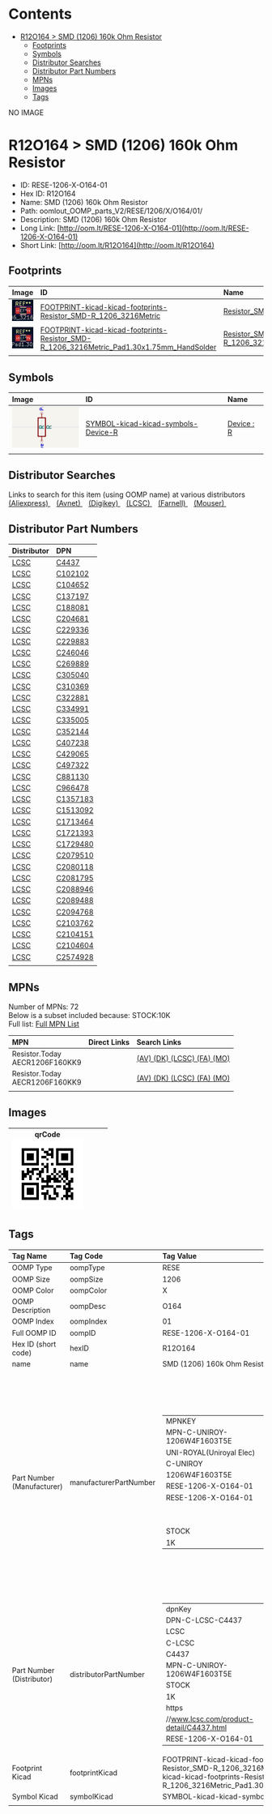 



Contents
========

* [R12O164 > SMD (1206) 160k Ohm Resistor](#r12o164--smd-1206-160k-ohm-resistor)
	* [Footprints](#footprints)
	* [Symbols](#symbols)
	* [Distributor Searches](#distributor-searches)
	* [Distributor Part Numbers](#distributor-part-numbers)
	* [MPNs](#mpns)
	* [Images](#images)
	* [Tags](#tags)
  
NO IMAGE  
# R12O164 > SMD (1206) 160k Ohm Resistor

- ID: RESE-1206-X-O164-01
- Hex ID: R12O164
- Name: SMD (1206) 160k Ohm Resistor
- Path: oomlout_OOMP_parts_V2/RESE/1206/X/O164/01/
- Description: SMD (1206) 160k Ohm Resistor
- Long Link: [http://oom.lt/RESE-1206-X-O164-01](http://oom.lt/RESE-1206-X-O164-01)
- Short Link: [http://oom.lt/R12O164](http://oom.lt/R12O164)

## Footprints
  

|Image|ID|Name|
| :--- | :--- | :--- |
|[![](https://raw.githubusercontent.com/oomlout/oomlout_OOMP_eda_V2/main/FOOTPRINT/kicad/kicad-footprints/Resistor_SMD/R_1206_3216Metric/image_140.png)](https://github.com/oomlout/oomlout_OOMP_eda_V2/tree/main/FOOTPRINT/kicad/kicad-footprints/Resistor_SMD/R_1206_3216Metric/)|[FOOTPRINT-kicad-kicad-footprints-Resistor_SMD-R_1206_3216Metric](https://github.com/oomlout/oomlout_OOMP_eda_V2/tree/main/FOOTPRINT/kicad/kicad-footprints/Resistor_SMD/R_1206_3216Metric/)|[Resistor_SMD : R_1206_3216Metric](https://github.com/oomlout/oomlout_OOMP_eda_V2/tree/main/FOOTPRINT/kicad/kicad-footprints/Resistor_SMD/R_1206_3216Metric/)|
|[![](https://raw.githubusercontent.com/oomlout/oomlout_OOMP_eda_V2/main/FOOTPRINT/kicad/kicad-footprints/Resistor_SMD/R_1206_3216Metric_Pad1.30x1.75mm_HandSolder/image_140.png)](https://github.com/oomlout/oomlout_OOMP_eda_V2/tree/main/FOOTPRINT/kicad/kicad-footprints/Resistor_SMD/R_1206_3216Metric_Pad1.30x1.75mm_HandSolder/)|[FOOTPRINT-kicad-kicad-footprints-Resistor_SMD-R_1206_3216Metric_Pad1.30x1.75mm_HandSolder](https://github.com/oomlout/oomlout_OOMP_eda_V2/tree/main/FOOTPRINT/kicad/kicad-footprints/Resistor_SMD/R_1206_3216Metric_Pad1.30x1.75mm_HandSolder/)|[Resistor_SMD : R_1206_3216Metric_Pad1.30x1.75mm_HandSolder](https://github.com/oomlout/oomlout_OOMP_eda_V2/tree/main/FOOTPRINT/kicad/kicad-footprints/Resistor_SMD/R_1206_3216Metric_Pad1.30x1.75mm_HandSolder/)|
||||

## Symbols
  

|Image|ID|Name|
| :--- | :--- | :--- |
|[![](https://raw.githubusercontent.com/oomlout/oomlout_OOMP_eda_V2/main/SYMBOL/kicad/kicad-symbols/Device/R/image_140.png)](https://github.com/oomlout/oomlout_OOMP_eda_V2/tree/main/SYMBOL/kicad/kicad-symbols/Device/R/)|[SYMBOL-kicad-kicad-symbols-Device-R](https://github.com/oomlout/oomlout_OOMP_eda_V2/tree/main/SYMBOL/kicad/kicad-symbols/Device/R/)|[Device : R](https://github.com/oomlout/oomlout_OOMP_eda_V2/tree/main/SYMBOL/kicad/kicad-symbols/Device/R/)|
||||

## Distributor Searches
  
Links to search for this item (using OOMP name) at various distributors  
[(Aliexpress) ](https://www.aliexpress.com/wholesale?SearchText=1117SMD+1206+160k+Ohm+Resistor)&nbsp;&nbsp;&nbsp;[(Avnet) ](https://www.avnet.com/shop/us/search/SMD+1206+160k+Ohm+Resistor)&nbsp;&nbsp;&nbsp;[(Digikey) ](https://www.digikey.co.uk/en/products/result?s=SMD+1206+160k+Ohm+Resistor)&nbsp;&nbsp;&nbsp;[(LCSC) ](https://www.lcsc.com/search?q=SMD+1206+160k+Ohm+Resistor)&nbsp;&nbsp;&nbsp;[(Farnell) ](https://uk.farnell.com/search?st=SMD+1206+160k+Ohm+Resistor)&nbsp;&nbsp;&nbsp;[(Mouser) ](https://www.mouser.com/c/?q=SMD+1206+160k+Ohm+Resistor)&nbsp;&nbsp;&nbsp;
## Distributor Part Numbers
  

|Distributor|DPN|
| :--- | :--- |
|[LCSC](https://www.lcsc.com/product-detail/C4437.html)|[C4437](https://www.lcsc.com/product-detail/C4437.html)|
|[LCSC](https://www.lcsc.com/product-detail/C102102.html)|[C102102](https://www.lcsc.com/product-detail/C102102.html)|
|[LCSC](https://www.lcsc.com/product-detail/C104652.html)|[C104652](https://www.lcsc.com/product-detail/C104652.html)|
|[LCSC](https://www.lcsc.com/product-detail/C137197.html)|[C137197](https://www.lcsc.com/product-detail/C137197.html)|
|[LCSC](https://www.lcsc.com/product-detail/C188081.html)|[C188081](https://www.lcsc.com/product-detail/C188081.html)|
|[LCSC](https://www.lcsc.com/product-detail/C204681.html)|[C204681](https://www.lcsc.com/product-detail/C204681.html)|
|[LCSC](https://www.lcsc.com/product-detail/C229336.html)|[C229336](https://www.lcsc.com/product-detail/C229336.html)|
|[LCSC](https://www.lcsc.com/product-detail/C229883.html)|[C229883](https://www.lcsc.com/product-detail/C229883.html)|
|[LCSC](https://www.lcsc.com/product-detail/C246046.html)|[C246046](https://www.lcsc.com/product-detail/C246046.html)|
|[LCSC](https://www.lcsc.com/product-detail/C269889.html)|[C269889](https://www.lcsc.com/product-detail/C269889.html)|
|[LCSC](https://www.lcsc.com/product-detail/C305040.html)|[C305040](https://www.lcsc.com/product-detail/C305040.html)|
|[LCSC](https://www.lcsc.com/product-detail/C310369.html)|[C310369](https://www.lcsc.com/product-detail/C310369.html)|
|[LCSC](https://www.lcsc.com/product-detail/C322881.html)|[C322881](https://www.lcsc.com/product-detail/C322881.html)|
|[LCSC](https://www.lcsc.com/product-detail/C334991.html)|[C334991](https://www.lcsc.com/product-detail/C334991.html)|
|[LCSC](https://www.lcsc.com/product-detail/C335005.html)|[C335005](https://www.lcsc.com/product-detail/C335005.html)|
|[LCSC](https://www.lcsc.com/product-detail/C352144.html)|[C352144](https://www.lcsc.com/product-detail/C352144.html)|
|[LCSC](https://www.lcsc.com/product-detail/C407238.html)|[C407238](https://www.lcsc.com/product-detail/C407238.html)|
|[LCSC](https://www.lcsc.com/product-detail/C429065.html)|[C429065](https://www.lcsc.com/product-detail/C429065.html)|
|[LCSC](https://www.lcsc.com/product-detail/C497322.html)|[C497322](https://www.lcsc.com/product-detail/C497322.html)|
|[LCSC](https://www.lcsc.com/product-detail/C881130.html)|[C881130](https://www.lcsc.com/product-detail/C881130.html)|
|[LCSC](https://www.lcsc.com/product-detail/C966478.html)|[C966478](https://www.lcsc.com/product-detail/C966478.html)|
|[LCSC](https://www.lcsc.com/product-detail/C1357183.html)|[C1357183](https://www.lcsc.com/product-detail/C1357183.html)|
|[LCSC](https://www.lcsc.com/product-detail/C1513092.html)|[C1513092](https://www.lcsc.com/product-detail/C1513092.html)|
|[LCSC](https://www.lcsc.com/product-detail/C1713464.html)|[C1713464](https://www.lcsc.com/product-detail/C1713464.html)|
|[LCSC](https://www.lcsc.com/product-detail/C1721393.html)|[C1721393](https://www.lcsc.com/product-detail/C1721393.html)|
|[LCSC](https://www.lcsc.com/product-detail/C1729480.html)|[C1729480](https://www.lcsc.com/product-detail/C1729480.html)|
|[LCSC](https://www.lcsc.com/product-detail/C2079510.html)|[C2079510](https://www.lcsc.com/product-detail/C2079510.html)|
|[LCSC](https://www.lcsc.com/product-detail/C2080118.html)|[C2080118](https://www.lcsc.com/product-detail/C2080118.html)|
|[LCSC](https://www.lcsc.com/product-detail/C2081795.html)|[C2081795](https://www.lcsc.com/product-detail/C2081795.html)|
|[LCSC](https://www.lcsc.com/product-detail/C2088946.html)|[C2088946](https://www.lcsc.com/product-detail/C2088946.html)|
|[LCSC](https://www.lcsc.com/product-detail/C2089488.html)|[C2089488](https://www.lcsc.com/product-detail/C2089488.html)|
|[LCSC](https://www.lcsc.com/product-detail/C2094768.html)|[C2094768](https://www.lcsc.com/product-detail/C2094768.html)|
|[LCSC](https://www.lcsc.com/product-detail/C2103762.html)|[C2103762](https://www.lcsc.com/product-detail/C2103762.html)|
|[LCSC](https://www.lcsc.com/product-detail/C2104151.html)|[C2104151](https://www.lcsc.com/product-detail/C2104151.html)|
|[LCSC](https://www.lcsc.com/product-detail/C2104604.html)|[C2104604](https://www.lcsc.com/product-detail/C2104604.html)|
|[LCSC](https://www.lcsc.com/product-detail/C2574928.html)|[C2574928](https://www.lcsc.com/product-detail/C2574928.html)|
|||

## MPNs
  
Number of MPNs: 72<br>Below is a subset included because: STOCK:10K <br>Full list: [Full MPN List](MPNLIST.md)  

|MPN|Direct Links|Search Links|
| :--- | :--- | :--- |
|Resistor.Today<br>AECR1206F160KK9||[(AV) ](https://www.avnet.com/shop/us/search/AECR1206F160KK9)[(DK) ](https://www.digikey.co.uk/products/en?keywords=AECR1206F160KK9)[(LCSC) ](https://www.lcsc.com/search?q=AECR1206F160KK9)[(FA) ](https://uk.farnell.com/search?st=AECR1206F160KK9)[(MO) ](https://www.mouser.com/c/?q=AECR1206F160KK9)|
|Resistor.Today<br>AECR1206F160KK9||[(AV) ](https://www.avnet.com/shop/us/search/AECR1206F160KK9)[(DK) ](https://www.digikey.co.uk/products/en?keywords=AECR1206F160KK9)[(LCSC) ](https://www.lcsc.com/search?q=AECR1206F160KK9)[(FA) ](https://uk.farnell.com/search?st=AECR1206F160KK9)[(MO) ](https://www.mouser.com/c/?q=AECR1206F160KK9)|
||||

## Images
  

|qrCode<br>[![](https://raw.githubusercontent.com/oomlout/oomlout_OOMP_parts_V2/main/RESE/1206/X/O164/01/qrCode_140.png)](https://github.com/oomlout/oomlout_OOMP_parts_V2/tree/main/RESE/1206/X/O164/01/qrCode.png)||||
| :---: | :---: | :---: | :---: |

## Tags
  

|Tag Name|Tag Code|Tag Value|
| :--- | :--- | :--- |
|OOMP Type|oompType|RESE|
|OOMP Size|oompSize|1206|
|OOMP Color|oompColor|X|
|OOMP Description|oompDesc|O164|
|OOMP Index|oompIndex|01|
|Full OOMP ID|oompID|RESE-1206-X-O164-01|
|Hex ID (short code)|hexID|R12O164|
|name|name|SMD (1206) 160k Ohm Resistor|
|Part Number (Manufacturer)|manufacturerPartNumber|<table><tr><td>MPNKEY</td></tr><tr><td> MPN-C-UNIROY-1206W4F1603T5E</td><td> MANUFACTURER</td></tr><tr><td> UNI-ROYAL(Uniroyal Elec)</td><td> MANUCODE</td></tr><tr><td> C-UNIROY</td><td> MPN</td></tr><tr><td> 1206W4F1603T5E</td><td> OOMPIDPARTIAL</td></tr><tr><td> RESE-1206-X-O164-01</td><td> OOMPID</td></tr><tr><td> RESE-1206-X-O164-01</td><td> LINK</td></tr><tr><td> </td><td> DESCRIPTION</td></tr><tr><td> </td><td> TAGS</td></tr><tr><td> STOCK</td></tr><tr><td>1K</td></tr></table></td><td> <table><tr><td>MPNKEY</td></tr><tr><td> MPN-C-LIZELE-CR1206F41603G</td><td> MANUFACTURER</td></tr><tr><td> LIZ Elec</td><td> MANUCODE</td></tr><tr><td> C-LIZELE</td><td> MPN</td></tr><tr><td> CR1206F41603G</td><td> OOMPIDPARTIAL</td></tr><tr><td> RESE-1206-X-O164-01</td><td> OOMPID</td></tr><tr><td> RESE-1206-X-O164-01</td><td> LINK</td></tr><tr><td> </td><td> DESCRIPTION</td></tr><tr><td> </td><td> TAGS</td></tr><tr><td> </td></tr></table></td><td> <table><tr><td>MPNKEY</td></tr><tr><td> MPN-C-RALEC-RTT061603FTP</td><td> MANUFACTURER</td></tr><tr><td> RALEC</td><td> MANUCODE</td></tr><tr><td> C-RALEC</td><td> MPN</td></tr><tr><td> RTT061603FTP</td><td> OOMPIDPARTIAL</td></tr><tr><td> RESE-1206-X-O164-01</td><td> OOMPID</td></tr><tr><td> RESE-1206-X-O164-01</td><td> LINK</td></tr><tr><td> </td><td> DESCRIPTION</td></tr><tr><td> </td><td> TAGS</td></tr><tr><td> </td></tr></table></td><td> <table><tr><td>MPNKEY</td></tr><tr><td> MPN-C-YAGEO-RC1206JR-07160KL</td><td> MANUFACTURER</td></tr><tr><td> YAGEO</td><td> MANUCODE</td></tr><tr><td> C-YAGEO</td><td> MPN</td></tr><tr><td> RC1206JR-07160KL</td><td> OOMPIDPARTIAL</td></tr><tr><td> RESE-1206-X-O164-01</td><td> OOMPID</td></tr><tr><td> RESE-1206-X-O164-01</td><td> LINK</td></tr><tr><td> </td><td> DESCRIPTION</td></tr><tr><td> </td><td> TAGS</td></tr><tr><td> STOCK</td></tr><tr><td>1K</td></tr></table></td><td> <table><tr><td>MPNKEY</td></tr><tr><td> MPN-C-TAITEC-RM12FTN1603</td><td> MANUFACTURER</td></tr><tr><td> TA-I Tech</td><td> MANUCODE</td></tr><tr><td> C-TAITEC</td><td> MPN</td></tr><tr><td> RM12FTN1603</td><td> OOMPIDPARTIAL</td></tr><tr><td> RESE-1206-X-O164-01</td><td> OOMPID</td></tr><tr><td> RESE-1206-X-O164-01</td><td> LINK</td></tr><tr><td> </td><td> DESCRIPTION</td></tr><tr><td> </td><td> TAGS</td></tr><tr><td> </td></tr></table></td><td> <table><tr><td>MPNKEY</td></tr><tr><td> MPN-C-BOURNS-CR1206-FX-1603ELF</td><td> MANUFACTURER</td></tr><tr><td> BOURNS</td><td> MANUCODE</td></tr><tr><td> C-BOURNS</td><td> MPN</td></tr><tr><td> CR1206-FX-1603ELF</td><td> OOMPIDPARTIAL</td></tr><tr><td> RESE-1206-X-O164-01</td><td> OOMPID</td></tr><tr><td> RESE-1206-X-O164-01</td><td> LINK</td></tr><tr><td> </td><td> DESCRIPTION</td></tr><tr><td> </td><td> TAGS</td></tr><tr><td> </td></tr></table></td><td> <table><tr><td>MPNKEY</td></tr><tr><td> MPN-C-YAGEO-AC1206FR-07160KL</td><td> MANUFACTURER</td></tr><tr><td> YAGEO</td><td> MANUCODE</td></tr><tr><td> C-YAGEO</td><td> MPN</td></tr><tr><td> AC1206FR-07160KL</td><td> OOMPIDPARTIAL</td></tr><tr><td> RESE-1206-X-O164-01</td><td> OOMPID</td></tr><tr><td> RESE-1206-X-O164-01</td><td> LINK</td></tr><tr><td> </td><td> DESCRIPTION</td></tr><tr><td> </td><td> TAGS</td></tr><tr><td> </td></tr></table></td><td> <table><tr><td>MPNKEY</td></tr><tr><td> MPN-C-YAGEO-AC1206JR-07160KL</td><td> MANUFACTURER</td></tr><tr><td> YAGEO</td><td> MANUCODE</td></tr><tr><td> C-YAGEO</td><td> MPN</td></tr><tr><td> AC1206JR-07160KL</td><td> OOMPIDPARTIAL</td></tr><tr><td> RESE-1206-X-O164-01</td><td> OOMPID</td></tr><tr><td> RESE-1206-X-O164-01</td><td> LINK</td></tr><tr><td> </td><td> DESCRIPTION</td></tr><tr><td> </td><td> TAGS</td></tr><tr><td> STOCK</td></tr><tr><td>1K</td></tr></table></td><td> <table><tr><td>MPNKEY</td></tr><tr><td> MPN-C-YAGEO-RC1206FR-07160KL</td><td> MANUFACTURER</td></tr><tr><td> YAGEO</td><td> MANUCODE</td></tr><tr><td> C-YAGEO</td><td> MPN</td></tr><tr><td> RC1206FR-07160KL</td><td> OOMPIDPARTIAL</td></tr><tr><td> RESE-1206-X-O164-01</td><td> OOMPID</td></tr><tr><td> RESE-1206-X-O164-01</td><td> LINK</td></tr><tr><td> </td><td> DESCRIPTION</td></tr><tr><td> </td><td> TAGS</td></tr><tr><td> STOCK</td></tr><tr><td>1K</td></tr></table></td><td> <table><tr><td>MPNKEY</td></tr><tr><td> MPN-C-TYOHM-RMC1206160K1%N</td><td> MANUFACTURER</td></tr><tr><td> TyoHM</td><td> MANUCODE</td></tr><tr><td> C-TYOHM</td><td> MPN</td></tr><tr><td> RMC1206160K1%N</td><td> OOMPIDPARTIAL</td></tr><tr><td> RESE-1206-X-O164-01</td><td> OOMPID</td></tr><tr><td> RESE-1206-X-O164-01</td><td> LINK</td></tr><tr><td> </td><td> DESCRIPTION</td></tr><tr><td> </td><td> TAGS</td></tr><tr><td> STOCK</td></tr><tr><td>1K</td></tr></table></td><td> <table><tr><td>MPNKEY</td></tr><tr><td> MPN-C-RALEC-RTT06164JTP</td><td> MANUFACTURER</td></tr><tr><td> RALEC</td><td> MANUCODE</td></tr><tr><td> C-RALEC</td><td> MPN</td></tr><tr><td> RTT06164JTP</td><td> OOMPIDPARTIAL</td></tr><tr><td> RESE-1206-X-O164-01</td><td> OOMPID</td></tr><tr><td> RESE-1206-X-O164-01</td><td> LINK</td></tr><tr><td> </td><td> DESCRIPTION</td></tr><tr><td> </td><td> TAGS</td></tr><tr><td> STOCK</td></tr><tr><td>1K</td></tr></table></td><td> <table><tr><td>MPNKEY</td></tr><tr><td> MPN-C-FHGUAN-RS-06K164JT</td><td> MANUFACTURER</td></tr><tr><td> FH (Guangdong Fenghua Advanced Tech)</td><td> MANUCODE</td></tr><tr><td> C-FHGUAN</td><td> MPN</td></tr><tr><td> RS-06K164JT</td><td> OOMPIDPARTIAL</td></tr><tr><td> RESE-1206-X-O164-01</td><td> OOMPID</td></tr><tr><td> RESE-1206-X-O164-01</td><td> LINK</td></tr><tr><td> </td><td> DESCRIPTION</td></tr><tr><td> </td><td> TAGS</td></tr><tr><td> </td></tr></table></td><td> <table><tr><td>MPNKEY</td></tr><tr><td> MPN-C-FHGUAN-RS-06K1603FT</td><td> MANUFACTURER</td></tr><tr><td> FH (Guangdong Fenghua Advanced Tech)</td><td> MANUCODE</td></tr><tr><td> C-FHGUAN</td><td> MPN</td></tr><tr><td> RS-06K1603FT</td><td> OOMPIDPARTIAL</td></tr><tr><td> RESE-1206-X-O164-01</td><td> OOMPID</td></tr><tr><td> RESE-1206-X-O164-01</td><td> LINK</td></tr><tr><td> </td><td> DESCRIPTION</td></tr><tr><td> </td><td> TAGS</td></tr><tr><td> </td></tr></table></td><td> <table><tr><td>MPNKEY</td></tr><tr><td> MPN-C-WALSIN-WR12X1603FTL</td><td> MANUFACTURER</td></tr><tr><td> Walsin Tech Corp</td><td> MANUCODE</td></tr><tr><td> C-WALSIN</td><td> MPN</td></tr><tr><td> WR12X1603FTL</td><td> OOMPIDPARTIAL</td></tr><tr><td> RESE-1206-X-O164-01</td><td> OOMPID</td></tr><tr><td> RESE-1206-X-O164-01</td><td> LINK</td></tr><tr><td> </td><td> DESCRIPTION</td></tr><tr><td> </td><td> TAGS</td></tr><tr><td> STOCK</td></tr><tr><td>1K</td></tr></table></td><td> <table><tr><td>MPNKEY</td></tr><tr><td> MPN-C-WALSIN-WR12X164JTL</td><td> MANUFACTURER</td></tr><tr><td> Walsin Tech Corp</td><td> MANUCODE</td></tr><tr><td> C-WALSIN</td><td> MPN</td></tr><tr><td> WR12X164JTL</td><td> OOMPIDPARTIAL</td></tr><tr><td> RESE-1206-X-O164-01</td><td> OOMPID</td></tr><tr><td> RESE-1206-X-O164-01</td><td> LINK</td></tr><tr><td> </td><td> DESCRIPTION</td></tr><tr><td> </td><td> TAGS</td></tr><tr><td> STOCK</td></tr><tr><td>1K</td></tr></table></td><td> <table><tr><td>MPNKEY</td></tr><tr><td> MPN-C-RESIST-AECR1206F160KK9</td><td> MANUFACTURER</td></tr><tr><td> Resistor.Today</td><td> MANUCODE</td></tr><tr><td> C-RESIST</td><td> MPN</td></tr><tr><td> AECR1206F160KK9</td><td> OOMPIDPARTIAL</td></tr><tr><td> RESE-1206-X-O164-01</td><td> OOMPID</td></tr><tr><td> RESE-1206-X-O164-01</td><td> LINK</td></tr><tr><td> </td><td> DESCRIPTION</td></tr><tr><td> </td><td> TAGS</td></tr><tr><td> STOCK</td></tr><tr><td>10K</td></tr></table></td><td> <table><tr><td>MPNKEY</td></tr><tr><td> MPN-C-UNIROY-1206W4J0164T5E</td><td> MANUFACTURER</td></tr><tr><td> UNI-ROYAL(Uniroyal Elec)</td><td> MANUCODE</td></tr><tr><td> C-UNIROY</td><td> MPN</td></tr><tr><td> 1206W4J0164T5E</td><td> OOMPIDPARTIAL</td></tr><tr><td> RESE-1206-X-O164-01</td><td> OOMPID</td></tr><tr><td> RESE-1206-X-O164-01</td><td> LINK</td></tr><tr><td> </td><td> DESCRIPTION</td></tr><tr><td> </td><td> TAGS</td></tr><tr><td> STOCK</td></tr><tr><td>1K</td></tr></table></td><td> <table><tr><td>MPNKEY</td></tr><tr><td> MPN-C-EVEROH-CR1206J160KP05</td><td> MANUFACTURER</td></tr><tr><td> Ever Ohms Tech</td><td> MANUCODE</td></tr><tr><td> C-EVEROH</td><td> MPN</td></tr><tr><td> CR1206J160KP05</td><td> OOMPIDPARTIAL</td></tr><tr><td> RESE-1206-X-O164-01</td><td> OOMPID</td></tr><tr><td> RESE-1206-X-O164-01</td><td> LINK</td></tr><tr><td> </td><td> DESCRIPTION</td></tr><tr><td> </td><td> TAGS</td></tr><tr><td> STOCK</td></tr><tr><td>1K</td></tr></table></td><td> <table><tr><td>MPNKEY</td></tr><tr><td> MPN-C-TAITEC-RM12JTN164</td><td> MANUFACTURER</td></tr><tr><td> TA-I Tech</td><td> MANUCODE</td></tr><tr><td> C-TAITEC</td><td> MPN</td></tr><tr><td> RM12JTN164</td><td> OOMPIDPARTIAL</td></tr><tr><td> RESE-1206-X-O164-01</td><td> OOMPID</td></tr><tr><td> RESE-1206-X-O164-01</td><td> LINK</td></tr><tr><td> </td><td> DESCRIPTION</td></tr><tr><td> </td><td> TAGS</td></tr><tr><td> STOCK</td></tr><tr><td>1K</td></tr></table></td><td> <table><tr><td>MPNKEY</td></tr><tr><td> MPN-C-EVEROH-CR1206J160KP05Z</td><td> MANUFACTURER</td></tr><tr><td> Ever Ohms Tech</td><td> MANUCODE</td></tr><tr><td> C-EVEROH</td><td> MPN</td></tr><tr><td> CR1206J160KP05Z</td><td> OOMPIDPARTIAL</td></tr><tr><td> RESE-1206-X-O164-01</td><td> OOMPID</td></tr><tr><td> RESE-1206-X-O164-01</td><td> LINK</td></tr><tr><td> </td><td> DESCRIPTION</td></tr><tr><td> </td><td> TAGS</td></tr><tr><td> STOCK</td></tr><tr><td>1K</td></tr></table></td><td> <table><tr><td>MPNKEY</td></tr><tr><td> MPN-C-UNIROY-CQ06W4F1603T5E</td><td> MANUFACTURER</td></tr><tr><td> UNI-ROYAL(Uniroyal Elec)</td><td> MANUCODE</td></tr><tr><td> C-UNIROY</td><td> MPN</td></tr><tr><td> CQ06W4F1603T5E</td><td> OOMPIDPARTIAL</td></tr><tr><td> RESE-1206-X-O164-01</td><td> OOMPID</td></tr><tr><td> RESE-1206-X-O164-01</td><td> LINK</td></tr><tr><td> </td><td> DESCRIPTION</td></tr><tr><td> </td><td> TAGS</td></tr><tr><td> </td></tr></table></td><td> <table><tr><td>MPNKEY</td></tr><tr><td> MPN-C-VISHAY-TNPW1206160KBETY</td><td> MANUFACTURER</td></tr><tr><td> Vishay Intertech</td><td> MANUCODE</td></tr><tr><td> C-VISHAY</td><td> MPN</td></tr><tr><td> TNPW1206160KBETY</td><td> OOMPIDPARTIAL</td></tr><tr><td> RESE-1206-X-O164-01</td><td> OOMPID</td></tr><tr><td> RESE-1206-X-O164-01</td><td> LINK</td></tr><tr><td> </td><td> DESCRIPTION</td></tr><tr><td> </td><td> TAGS</td></tr><tr><td> </td></tr></table></td><td> <table><tr><td>MPNKEY</td></tr><tr><td> MPN-C-SUSUMU-RGV3216P-1603-B-T1</td><td> MANUFACTURER</td></tr><tr><td> SUSUMU</td><td> MANUCODE</td></tr><tr><td> C-SUSUMU</td><td> MPN</td></tr><tr><td> RGV3216P-1603-B-T1</td><td> OOMPIDPARTIAL</td></tr><tr><td> RESE-1206-X-O164-01</td><td> OOMPID</td></tr><tr><td> RESE-1206-X-O164-01</td><td> LINK</td></tr><tr><td> </td><td> DESCRIPTION</td></tr><tr><td> </td><td> TAGS</td></tr><tr><td> </td></tr></table></td><td> <table><tr><td>MPNKEY</td></tr><tr><td> MPN-C-VISHAY-TNPW1206160KBEEA</td><td> MANUFACTURER</td></tr><tr><td> Vishay Intertech</td><td> MANUCODE</td></tr><tr><td> C-VISHAY</td><td> MPN</td></tr><tr><td> TNPW1206160KBEEA</td><td> OOMPIDPARTIAL</td></tr><tr><td> RESE-1206-X-O164-01</td><td> OOMPID</td></tr><tr><td> RESE-1206-X-O164-01</td><td> LINK</td></tr><tr><td> </td><td> DESCRIPTION</td></tr><tr><td> </td><td> TAGS</td></tr><tr><td> </td></tr></table></td><td> <table><tr><td>MPNKEY</td></tr><tr><td> MPN-C-SUSUMU-RG3216N-1603-B-T5</td><td> MANUFACTURER</td></tr><tr><td> SUSUMU</td><td> MANUCODE</td></tr><tr><td> C-SUSUMU</td><td> MPN</td></tr><tr><td> RG3216N-1603-B-T5</td><td> OOMPIDPARTIAL</td></tr><tr><td> RESE-1206-X-O164-01</td><td> OOMPID</td></tr><tr><td> RESE-1206-X-O164-01</td><td> LINK</td></tr><tr><td> </td><td> DESCRIPTION</td></tr><tr><td> </td><td> TAGS</td></tr><tr><td> </td></tr></table></td><td> <table><tr><td>MPNKEY</td></tr><tr><td> MPN-C-VISHAY-TNPW1206160KBETA</td><td> MANUFACTURER</td></tr><tr><td> Vishay Intertech</td><td> MANUCODE</td></tr><tr><td> C-VISHAY</td><td> MPN</td></tr><tr><td> TNPW1206160KBETA</td><td> OOMPIDPARTIAL</td></tr><tr><td> RESE-1206-X-O164-01</td><td> OOMPID</td></tr><tr><td> RESE-1206-X-O164-01</td><td> LINK</td></tr><tr><td> </td><td> DESCRIPTION</td></tr><tr><td> </td><td> TAGS</td></tr><tr><td> </td></tr></table></td><td> <table><tr><td>MPNKEY</td></tr><tr><td> MPN-C-VISHAY-TNPV1206160KBEEN</td><td> MANUFACTURER</td></tr><tr><td> Vishay Intertech</td><td> MANUCODE</td></tr><tr><td> C-VISHAY</td><td> MPN</td></tr><tr><td> TNPV1206160KBEEN</td><td> OOMPIDPARTIAL</td></tr><tr><td> RESE-1206-X-O164-01</td><td> OOMPID</td></tr><tr><td> RESE-1206-X-O164-01</td><td> LINK</td></tr><tr><td> </td><td> DESCRIPTION</td></tr><tr><td> </td><td> TAGS</td></tr><tr><td> </td></tr></table></td><td> <table><tr><td>MPNKEY</td></tr><tr><td> MPN-C-PANASO-ERJ-8ENF1603V</td><td> MANUFACTURER</td></tr><tr><td> PANASONIC</td><td> MANUCODE</td></tr><tr><td> C-PANASO</td><td> MPN</td></tr><tr><td> ERJ-8ENF1603V</td><td> OOMPIDPARTIAL</td></tr><tr><td> RESE-1206-X-O164-01</td><td> OOMPID</td></tr><tr><td> RESE-1206-X-O164-01</td><td> LINK</td></tr><tr><td> </td><td> DESCRIPTION</td></tr><tr><td> </td><td> TAGS</td></tr><tr><td> </td></tr></table></td><td> <table><tr><td>MPNKEY</td></tr><tr><td> MPN-C-PANASO-ERJ-8GEYJ164V</td><td> MANUFACTURER</td></tr><tr><td> PANASONIC</td><td> MANUCODE</td></tr><tr><td> C-PANASO</td><td> MPN</td></tr><tr><td> ERJ-8GEYJ164V</td><td> OOMPIDPARTIAL</td></tr><tr><td> RESE-1206-X-O164-01</td><td> OOMPID</td></tr><tr><td> RESE-1206-X-O164-01</td><td> LINK</td></tr><tr><td> </td><td> DESCRIPTION</td></tr><tr><td> </td><td> TAGS</td></tr><tr><td> </td></tr></table></td><td> <table><tr><td>MPNKEY</td></tr><tr><td> MPN-C-PANASO-ERA-8AEB164V</td><td> MANUFACTURER</td></tr><tr><td> PANASONIC</td><td> MANUCODE</td></tr><tr><td> C-PANASO</td><td> MPN</td></tr><tr><td> ERA-8AEB164V</td><td> OOMPIDPARTIAL</td></tr><tr><td> RESE-1206-X-O164-01</td><td> OOMPID</td></tr><tr><td> RESE-1206-X-O164-01</td><td> LINK</td></tr><tr><td> </td><td> DESCRIPTION</td></tr><tr><td> </td><td> TAGS</td></tr><tr><td> </td></tr></table></td><td> <table><tr><td>MPNKEY</td></tr><tr><td> MPN-C-ROHMSE-KTR18EZPF1603</td><td> MANUFACTURER</td></tr><tr><td> ROHM Semicon</td><td> MANUCODE</td></tr><tr><td> C-ROHMSE</td><td> MPN</td></tr><tr><td> KTR18EZPF1603</td><td> OOMPIDPARTIAL</td></tr><tr><td> RESE-1206-X-O164-01</td><td> OOMPID</td></tr><tr><td> RESE-1206-X-O164-01</td><td> LINK</td></tr><tr><td> </td><td> DESCRIPTION</td></tr><tr><td> </td><td> TAGS</td></tr><tr><td> </td></tr></table></td><td> <table><tr><td>MPNKEY</td></tr><tr><td> MPN-C-PANASO-ERJ-P08J164V</td><td> MANUFACTURER</td></tr><tr><td> PANASONIC</td><td> MANUCODE</td></tr><tr><td> C-PANASO</td><td> MPN</td></tr><tr><td> ERJ-P08J164V</td><td> OOMPIDPARTIAL</td></tr><tr><td> RESE-1206-X-O164-01</td><td> OOMPID</td></tr><tr><td> RESE-1206-X-O164-01</td><td> LINK</td></tr><tr><td> </td><td> DESCRIPTION</td></tr><tr><td> </td><td> TAGS</td></tr><tr><td> </td></tr></table></td><td> <table><tr><td>MPNKEY</td></tr><tr><td> MPN-C-YAGEO-RT1206FRD07160KL</td><td> MANUFACTURER</td></tr><tr><td> YAGEO</td><td> MANUCODE</td></tr><tr><td> C-YAGEO</td><td> MPN</td></tr><tr><td> RT1206FRD07160KL</td><td> OOMPIDPARTIAL</td></tr><tr><td> RESE-1206-X-O164-01</td><td> OOMPID</td></tr><tr><td> RESE-1206-X-O164-01</td><td> LINK</td></tr><tr><td> </td><td> DESCRIPTION</td></tr><tr><td> </td><td> TAGS</td></tr><tr><td> </td></tr></table></td><td> <table><tr><td>MPNKEY</td></tr><tr><td> MPN-C-ROHMSE-KTR18EZPJ164</td><td> MANUFACTURER</td></tr><tr><td> ROHM Semicon</td><td> MANUCODE</td></tr><tr><td> C-ROHMSE</td><td> MPN</td></tr><tr><td> KTR18EZPJ164</td><td> OOMPIDPARTIAL</td></tr><tr><td> RESE-1206-X-O164-01</td><td> OOMPID</td></tr><tr><td> RESE-1206-X-O164-01</td><td> LINK</td></tr><tr><td> </td><td> DESCRIPTION</td></tr><tr><td> </td><td> TAGS</td></tr><tr><td> </td></tr></table></td><td> <table><tr><td>MPNKEY</td></tr><tr><td> MPN-C-ROHMSE-ESR18EZPF1603</td><td> MANUFACTURER</td></tr><tr><td> ROHM Semicon</td><td> MANUCODE</td></tr><tr><td> C-ROHMSE</td><td> MPN</td></tr><tr><td> ESR18EZPF1603</td><td> OOMPIDPARTIAL</td></tr><tr><td> RESE-1206-X-O164-01</td><td> OOMPID</td></tr><tr><td> RESE-1206-X-O164-01</td><td> LINK</td></tr><tr><td> </td><td> DESCRIPTION</td></tr><tr><td> </td><td> TAGS</td></tr><tr><td> </td></tr></table></td><td> <table><tr><td>MPNKEY</td></tr><tr><td> MPN-C-KOASPE-RK73H2BTTD1603F</td><td> MANUFACTURER</td></tr><tr><td> KOA Speer Elec</td><td> MANUCODE</td></tr><tr><td> C-KOASPE</td><td> MPN</td></tr><tr><td> RK73H2BTTD1603F</td><td> OOMPIDPARTIAL</td></tr><tr><td> RESE-1206-X-O164-01</td><td> OOMPID</td></tr><tr><td> RESE-1206-X-O164-01</td><td> LINK</td></tr><tr><td> </td><td> DESCRIPTION</td></tr><tr><td> </td><td> TAGS</td></tr><tr><td> </td></tr></table></td><td> <table><tr><td>MPNKEY</td></tr><tr><td> MPN-C-UNIROY-1206W4F1603T5E</td><td> MANUFACTURER</td></tr><tr><td> UNI-ROYAL(Uniroyal Elec)</td><td> MANUCODE</td></tr><tr><td> C-UNIROY</td><td> MPN</td></tr><tr><td> 1206W4F1603T5E</td><td> OOMPIDPARTIAL</td></tr><tr><td> RESE-1206-X-O164-01</td><td> OOMPID</td></tr><tr><td> RESE-1206-X-O164-01</td><td> LINK</td></tr><tr><td> </td><td> DESCRIPTION</td></tr><tr><td> </td><td> TAGS</td></tr><tr><td> STOCK</td></tr><tr><td>1K</td></tr></table></td><td> <table><tr><td>MPNKEY</td></tr><tr><td> MPN-C-LIZELE-CR1206F41603G</td><td> MANUFACTURER</td></tr><tr><td> LIZ Elec</td><td> MANUCODE</td></tr><tr><td> C-LIZELE</td><td> MPN</td></tr><tr><td> CR1206F41603G</td><td> OOMPIDPARTIAL</td></tr><tr><td> RESE-1206-X-O164-01</td><td> OOMPID</td></tr><tr><td> RESE-1206-X-O164-01</td><td> LINK</td></tr><tr><td> </td><td> DESCRIPTION</td></tr><tr><td> </td><td> TAGS</td></tr><tr><td> </td></tr></table></td><td> <table><tr><td>MPNKEY</td></tr><tr><td> MPN-C-RALEC-RTT061603FTP</td><td> MANUFACTURER</td></tr><tr><td> RALEC</td><td> MANUCODE</td></tr><tr><td> C-RALEC</td><td> MPN</td></tr><tr><td> RTT061603FTP</td><td> OOMPIDPARTIAL</td></tr><tr><td> RESE-1206-X-O164-01</td><td> OOMPID</td></tr><tr><td> RESE-1206-X-O164-01</td><td> LINK</td></tr><tr><td> </td><td> DESCRIPTION</td></tr><tr><td> </td><td> TAGS</td></tr><tr><td> </td></tr></table></td><td> <table><tr><td>MPNKEY</td></tr><tr><td> MPN-C-YAGEO-RC1206JR-07160KL</td><td> MANUFACTURER</td></tr><tr><td> YAGEO</td><td> MANUCODE</td></tr><tr><td> C-YAGEO</td><td> MPN</td></tr><tr><td> RC1206JR-07160KL</td><td> OOMPIDPARTIAL</td></tr><tr><td> RESE-1206-X-O164-01</td><td> OOMPID</td></tr><tr><td> RESE-1206-X-O164-01</td><td> LINK</td></tr><tr><td> </td><td> DESCRIPTION</td></tr><tr><td> </td><td> TAGS</td></tr><tr><td> STOCK</td></tr><tr><td>1K</td></tr></table></td><td> <table><tr><td>MPNKEY</td></tr><tr><td> MPN-C-TAITEC-RM12FTN1603</td><td> MANUFACTURER</td></tr><tr><td> TA-I Tech</td><td> MANUCODE</td></tr><tr><td> C-TAITEC</td><td> MPN</td></tr><tr><td> RM12FTN1603</td><td> OOMPIDPARTIAL</td></tr><tr><td> RESE-1206-X-O164-01</td><td> OOMPID</td></tr><tr><td> RESE-1206-X-O164-01</td><td> LINK</td></tr><tr><td> </td><td> DESCRIPTION</td></tr><tr><td> </td><td> TAGS</td></tr><tr><td> </td></tr></table></td><td> <table><tr><td>MPNKEY</td></tr><tr><td> MPN-C-BOURNS-CR1206-FX-1603ELF</td><td> MANUFACTURER</td></tr><tr><td> BOURNS</td><td> MANUCODE</td></tr><tr><td> C-BOURNS</td><td> MPN</td></tr><tr><td> CR1206-FX-1603ELF</td><td> OOMPIDPARTIAL</td></tr><tr><td> RESE-1206-X-O164-01</td><td> OOMPID</td></tr><tr><td> RESE-1206-X-O164-01</td><td> LINK</td></tr><tr><td> </td><td> DESCRIPTION</td></tr><tr><td> </td><td> TAGS</td></tr><tr><td> </td></tr></table></td><td> <table><tr><td>MPNKEY</td></tr><tr><td> MPN-C-YAGEO-AC1206FR-07160KL</td><td> MANUFACTURER</td></tr><tr><td> YAGEO</td><td> MANUCODE</td></tr><tr><td> C-YAGEO</td><td> MPN</td></tr><tr><td> AC1206FR-07160KL</td><td> OOMPIDPARTIAL</td></tr><tr><td> RESE-1206-X-O164-01</td><td> OOMPID</td></tr><tr><td> RESE-1206-X-O164-01</td><td> LINK</td></tr><tr><td> </td><td> DESCRIPTION</td></tr><tr><td> </td><td> TAGS</td></tr><tr><td> </td></tr></table></td><td> <table><tr><td>MPNKEY</td></tr><tr><td> MPN-C-YAGEO-AC1206JR-07160KL</td><td> MANUFACTURER</td></tr><tr><td> YAGEO</td><td> MANUCODE</td></tr><tr><td> C-YAGEO</td><td> MPN</td></tr><tr><td> AC1206JR-07160KL</td><td> OOMPIDPARTIAL</td></tr><tr><td> RESE-1206-X-O164-01</td><td> OOMPID</td></tr><tr><td> RESE-1206-X-O164-01</td><td> LINK</td></tr><tr><td> </td><td> DESCRIPTION</td></tr><tr><td> </td><td> TAGS</td></tr><tr><td> STOCK</td></tr><tr><td>1K</td></tr></table></td><td> <table><tr><td>MPNKEY</td></tr><tr><td> MPN-C-YAGEO-RC1206FR-07160KL</td><td> MANUFACTURER</td></tr><tr><td> YAGEO</td><td> MANUCODE</td></tr><tr><td> C-YAGEO</td><td> MPN</td></tr><tr><td> RC1206FR-07160KL</td><td> OOMPIDPARTIAL</td></tr><tr><td> RESE-1206-X-O164-01</td><td> OOMPID</td></tr><tr><td> RESE-1206-X-O164-01</td><td> LINK</td></tr><tr><td> </td><td> DESCRIPTION</td></tr><tr><td> </td><td> TAGS</td></tr><tr><td> STOCK</td></tr><tr><td>1K</td></tr></table></td><td> <table><tr><td>MPNKEY</td></tr><tr><td> MPN-C-TYOHM-RMC1206160K1%N</td><td> MANUFACTURER</td></tr><tr><td> TyoHM</td><td> MANUCODE</td></tr><tr><td> C-TYOHM</td><td> MPN</td></tr><tr><td> RMC1206160K1%N</td><td> OOMPIDPARTIAL</td></tr><tr><td> RESE-1206-X-O164-01</td><td> OOMPID</td></tr><tr><td> RESE-1206-X-O164-01</td><td> LINK</td></tr><tr><td> </td><td> DESCRIPTION</td></tr><tr><td> </td><td> TAGS</td></tr><tr><td> STOCK</td></tr><tr><td>1K</td></tr></table></td><td> <table><tr><td>MPNKEY</td></tr><tr><td> MPN-C-RALEC-RTT06164JTP</td><td> MANUFACTURER</td></tr><tr><td> RALEC</td><td> MANUCODE</td></tr><tr><td> C-RALEC</td><td> MPN</td></tr><tr><td> RTT06164JTP</td><td> OOMPIDPARTIAL</td></tr><tr><td> RESE-1206-X-O164-01</td><td> OOMPID</td></tr><tr><td> RESE-1206-X-O164-01</td><td> LINK</td></tr><tr><td> </td><td> DESCRIPTION</td></tr><tr><td> </td><td> TAGS</td></tr><tr><td> STOCK</td></tr><tr><td>1K</td></tr></table></td><td> <table><tr><td>MPNKEY</td></tr><tr><td> MPN-C-FHGUAN-RS-06K164JT</td><td> MANUFACTURER</td></tr><tr><td> FH (Guangdong Fenghua Advanced Tech)</td><td> MANUCODE</td></tr><tr><td> C-FHGUAN</td><td> MPN</td></tr><tr><td> RS-06K164JT</td><td> OOMPIDPARTIAL</td></tr><tr><td> RESE-1206-X-O164-01</td><td> OOMPID</td></tr><tr><td> RESE-1206-X-O164-01</td><td> LINK</td></tr><tr><td> </td><td> DESCRIPTION</td></tr><tr><td> </td><td> TAGS</td></tr><tr><td> </td></tr></table></td><td> <table><tr><td>MPNKEY</td></tr><tr><td> MPN-C-FHGUAN-RS-06K1603FT</td><td> MANUFACTURER</td></tr><tr><td> FH (Guangdong Fenghua Advanced Tech)</td><td> MANUCODE</td></tr><tr><td> C-FHGUAN</td><td> MPN</td></tr><tr><td> RS-06K1603FT</td><td> OOMPIDPARTIAL</td></tr><tr><td> RESE-1206-X-O164-01</td><td> OOMPID</td></tr><tr><td> RESE-1206-X-O164-01</td><td> LINK</td></tr><tr><td> </td><td> DESCRIPTION</td></tr><tr><td> </td><td> TAGS</td></tr><tr><td> </td></tr></table></td><td> <table><tr><td>MPNKEY</td></tr><tr><td> MPN-C-WALSIN-WR12X1603FTL</td><td> MANUFACTURER</td></tr><tr><td> Walsin Tech Corp</td><td> MANUCODE</td></tr><tr><td> C-WALSIN</td><td> MPN</td></tr><tr><td> WR12X1603FTL</td><td> OOMPIDPARTIAL</td></tr><tr><td> RESE-1206-X-O164-01</td><td> OOMPID</td></tr><tr><td> RESE-1206-X-O164-01</td><td> LINK</td></tr><tr><td> </td><td> DESCRIPTION</td></tr><tr><td> </td><td> TAGS</td></tr><tr><td> STOCK</td></tr><tr><td>1K</td></tr></table></td><td> <table><tr><td>MPNKEY</td></tr><tr><td> MPN-C-WALSIN-WR12X164JTL</td><td> MANUFACTURER</td></tr><tr><td> Walsin Tech Corp</td><td> MANUCODE</td></tr><tr><td> C-WALSIN</td><td> MPN</td></tr><tr><td> WR12X164JTL</td><td> OOMPIDPARTIAL</td></tr><tr><td> RESE-1206-X-O164-01</td><td> OOMPID</td></tr><tr><td> RESE-1206-X-O164-01</td><td> LINK</td></tr><tr><td> </td><td> DESCRIPTION</td></tr><tr><td> </td><td> TAGS</td></tr><tr><td> STOCK</td></tr><tr><td>1K</td></tr></table></td><td> <table><tr><td>MPNKEY</td></tr><tr><td> MPN-C-RESIST-AECR1206F160KK9</td><td> MANUFACTURER</td></tr><tr><td> Resistor.Today</td><td> MANUCODE</td></tr><tr><td> C-RESIST</td><td> MPN</td></tr><tr><td> AECR1206F160KK9</td><td> OOMPIDPARTIAL</td></tr><tr><td> RESE-1206-X-O164-01</td><td> OOMPID</td></tr><tr><td> RESE-1206-X-O164-01</td><td> LINK</td></tr><tr><td> </td><td> DESCRIPTION</td></tr><tr><td> </td><td> TAGS</td></tr><tr><td> STOCK</td></tr><tr><td>10K</td></tr></table></td><td> <table><tr><td>MPNKEY</td></tr><tr><td> MPN-C-UNIROY-1206W4J0164T5E</td><td> MANUFACTURER</td></tr><tr><td> UNI-ROYAL(Uniroyal Elec)</td><td> MANUCODE</td></tr><tr><td> C-UNIROY</td><td> MPN</td></tr><tr><td> 1206W4J0164T5E</td><td> OOMPIDPARTIAL</td></tr><tr><td> RESE-1206-X-O164-01</td><td> OOMPID</td></tr><tr><td> RESE-1206-X-O164-01</td><td> LINK</td></tr><tr><td> </td><td> DESCRIPTION</td></tr><tr><td> </td><td> TAGS</td></tr><tr><td> STOCK</td></tr><tr><td>1K</td></tr></table></td><td> <table><tr><td>MPNKEY</td></tr><tr><td> MPN-C-EVEROH-CR1206J160KP05</td><td> MANUFACTURER</td></tr><tr><td> Ever Ohms Tech</td><td> MANUCODE</td></tr><tr><td> C-EVEROH</td><td> MPN</td></tr><tr><td> CR1206J160KP05</td><td> OOMPIDPARTIAL</td></tr><tr><td> RESE-1206-X-O164-01</td><td> OOMPID</td></tr><tr><td> RESE-1206-X-O164-01</td><td> LINK</td></tr><tr><td> </td><td> DESCRIPTION</td></tr><tr><td> </td><td> TAGS</td></tr><tr><td> STOCK</td></tr><tr><td>1K</td></tr></table></td><td> <table><tr><td>MPNKEY</td></tr><tr><td> MPN-C-TAITEC-RM12JTN164</td><td> MANUFACTURER</td></tr><tr><td> TA-I Tech</td><td> MANUCODE</td></tr><tr><td> C-TAITEC</td><td> MPN</td></tr><tr><td> RM12JTN164</td><td> OOMPIDPARTIAL</td></tr><tr><td> RESE-1206-X-O164-01</td><td> OOMPID</td></tr><tr><td> RESE-1206-X-O164-01</td><td> LINK</td></tr><tr><td> </td><td> DESCRIPTION</td></tr><tr><td> </td><td> TAGS</td></tr><tr><td> STOCK</td></tr><tr><td>1K</td></tr></table></td><td> <table><tr><td>MPNKEY</td></tr><tr><td> MPN-C-EVEROH-CR1206J160KP05Z</td><td> MANUFACTURER</td></tr><tr><td> Ever Ohms Tech</td><td> MANUCODE</td></tr><tr><td> C-EVEROH</td><td> MPN</td></tr><tr><td> CR1206J160KP05Z</td><td> OOMPIDPARTIAL</td></tr><tr><td> RESE-1206-X-O164-01</td><td> OOMPID</td></tr><tr><td> RESE-1206-X-O164-01</td><td> LINK</td></tr><tr><td> </td><td> DESCRIPTION</td></tr><tr><td> </td><td> TAGS</td></tr><tr><td> STOCK</td></tr><tr><td>1K</td></tr></table></td><td> <table><tr><td>MPNKEY</td></tr><tr><td> MPN-C-UNIROY-CQ06W4F1603T5E</td><td> MANUFACTURER</td></tr><tr><td> UNI-ROYAL(Uniroyal Elec)</td><td> MANUCODE</td></tr><tr><td> C-UNIROY</td><td> MPN</td></tr><tr><td> CQ06W4F1603T5E</td><td> OOMPIDPARTIAL</td></tr><tr><td> RESE-1206-X-O164-01</td><td> OOMPID</td></tr><tr><td> RESE-1206-X-O164-01</td><td> LINK</td></tr><tr><td> </td><td> DESCRIPTION</td></tr><tr><td> </td><td> TAGS</td></tr><tr><td> </td></tr></table></td><td> <table><tr><td>MPNKEY</td></tr><tr><td> MPN-C-VISHAY-TNPW1206160KBETY</td><td> MANUFACTURER</td></tr><tr><td> Vishay Intertech</td><td> MANUCODE</td></tr><tr><td> C-VISHAY</td><td> MPN</td></tr><tr><td> TNPW1206160KBETY</td><td> OOMPIDPARTIAL</td></tr><tr><td> RESE-1206-X-O164-01</td><td> OOMPID</td></tr><tr><td> RESE-1206-X-O164-01</td><td> LINK</td></tr><tr><td> </td><td> DESCRIPTION</td></tr><tr><td> </td><td> TAGS</td></tr><tr><td> </td></tr></table></td><td> <table><tr><td>MPNKEY</td></tr><tr><td> MPN-C-SUSUMU-RGV3216P-1603-B-T1</td><td> MANUFACTURER</td></tr><tr><td> SUSUMU</td><td> MANUCODE</td></tr><tr><td> C-SUSUMU</td><td> MPN</td></tr><tr><td> RGV3216P-1603-B-T1</td><td> OOMPIDPARTIAL</td></tr><tr><td> RESE-1206-X-O164-01</td><td> OOMPID</td></tr><tr><td> RESE-1206-X-O164-01</td><td> LINK</td></tr><tr><td> </td><td> DESCRIPTION</td></tr><tr><td> </td><td> TAGS</td></tr><tr><td> </td></tr></table></td><td> <table><tr><td>MPNKEY</td></tr><tr><td> MPN-C-VISHAY-TNPW1206160KBEEA</td><td> MANUFACTURER</td></tr><tr><td> Vishay Intertech</td><td> MANUCODE</td></tr><tr><td> C-VISHAY</td><td> MPN</td></tr><tr><td> TNPW1206160KBEEA</td><td> OOMPIDPARTIAL</td></tr><tr><td> RESE-1206-X-O164-01</td><td> OOMPID</td></tr><tr><td> RESE-1206-X-O164-01</td><td> LINK</td></tr><tr><td> </td><td> DESCRIPTION</td></tr><tr><td> </td><td> TAGS</td></tr><tr><td> </td></tr></table></td><td> <table><tr><td>MPNKEY</td></tr><tr><td> MPN-C-SUSUMU-RG3216N-1603-B-T5</td><td> MANUFACTURER</td></tr><tr><td> SUSUMU</td><td> MANUCODE</td></tr><tr><td> C-SUSUMU</td><td> MPN</td></tr><tr><td> RG3216N-1603-B-T5</td><td> OOMPIDPARTIAL</td></tr><tr><td> RESE-1206-X-O164-01</td><td> OOMPID</td></tr><tr><td> RESE-1206-X-O164-01</td><td> LINK</td></tr><tr><td> </td><td> DESCRIPTION</td></tr><tr><td> </td><td> TAGS</td></tr><tr><td> </td></tr></table></td><td> <table><tr><td>MPNKEY</td></tr><tr><td> MPN-C-VISHAY-TNPW1206160KBETA</td><td> MANUFACTURER</td></tr><tr><td> Vishay Intertech</td><td> MANUCODE</td></tr><tr><td> C-VISHAY</td><td> MPN</td></tr><tr><td> TNPW1206160KBETA</td><td> OOMPIDPARTIAL</td></tr><tr><td> RESE-1206-X-O164-01</td><td> OOMPID</td></tr><tr><td> RESE-1206-X-O164-01</td><td> LINK</td></tr><tr><td> </td><td> DESCRIPTION</td></tr><tr><td> </td><td> TAGS</td></tr><tr><td> </td></tr></table></td><td> <table><tr><td>MPNKEY</td></tr><tr><td> MPN-C-VISHAY-TNPV1206160KBEEN</td><td> MANUFACTURER</td></tr><tr><td> Vishay Intertech</td><td> MANUCODE</td></tr><tr><td> C-VISHAY</td><td> MPN</td></tr><tr><td> TNPV1206160KBEEN</td><td> OOMPIDPARTIAL</td></tr><tr><td> RESE-1206-X-O164-01</td><td> OOMPID</td></tr><tr><td> RESE-1206-X-O164-01</td><td> LINK</td></tr><tr><td> </td><td> DESCRIPTION</td></tr><tr><td> </td><td> TAGS</td></tr><tr><td> </td></tr></table></td><td> <table><tr><td>MPNKEY</td></tr><tr><td> MPN-C-PANASO-ERJ-8ENF1603V</td><td> MANUFACTURER</td></tr><tr><td> PANASONIC</td><td> MANUCODE</td></tr><tr><td> C-PANASO</td><td> MPN</td></tr><tr><td> ERJ-8ENF1603V</td><td> OOMPIDPARTIAL</td></tr><tr><td> RESE-1206-X-O164-01</td><td> OOMPID</td></tr><tr><td> RESE-1206-X-O164-01</td><td> LINK</td></tr><tr><td> </td><td> DESCRIPTION</td></tr><tr><td> </td><td> TAGS</td></tr><tr><td> </td></tr></table></td><td> <table><tr><td>MPNKEY</td></tr><tr><td> MPN-C-PANASO-ERJ-8GEYJ164V</td><td> MANUFACTURER</td></tr><tr><td> PANASONIC</td><td> MANUCODE</td></tr><tr><td> C-PANASO</td><td> MPN</td></tr><tr><td> ERJ-8GEYJ164V</td><td> OOMPIDPARTIAL</td></tr><tr><td> RESE-1206-X-O164-01</td><td> OOMPID</td></tr><tr><td> RESE-1206-X-O164-01</td><td> LINK</td></tr><tr><td> </td><td> DESCRIPTION</td></tr><tr><td> </td><td> TAGS</td></tr><tr><td> </td></tr></table></td><td> <table><tr><td>MPNKEY</td></tr><tr><td> MPN-C-PANASO-ERA-8AEB164V</td><td> MANUFACTURER</td></tr><tr><td> PANASONIC</td><td> MANUCODE</td></tr><tr><td> C-PANASO</td><td> MPN</td></tr><tr><td> ERA-8AEB164V</td><td> OOMPIDPARTIAL</td></tr><tr><td> RESE-1206-X-O164-01</td><td> OOMPID</td></tr><tr><td> RESE-1206-X-O164-01</td><td> LINK</td></tr><tr><td> </td><td> DESCRIPTION</td></tr><tr><td> </td><td> TAGS</td></tr><tr><td> </td></tr></table></td><td> <table><tr><td>MPNKEY</td></tr><tr><td> MPN-C-ROHMSE-KTR18EZPF1603</td><td> MANUFACTURER</td></tr><tr><td> ROHM Semicon</td><td> MANUCODE</td></tr><tr><td> C-ROHMSE</td><td> MPN</td></tr><tr><td> KTR18EZPF1603</td><td> OOMPIDPARTIAL</td></tr><tr><td> RESE-1206-X-O164-01</td><td> OOMPID</td></tr><tr><td> RESE-1206-X-O164-01</td><td> LINK</td></tr><tr><td> </td><td> DESCRIPTION</td></tr><tr><td> </td><td> TAGS</td></tr><tr><td> </td></tr></table></td><td> <table><tr><td>MPNKEY</td></tr><tr><td> MPN-C-PANASO-ERJ-P08J164V</td><td> MANUFACTURER</td></tr><tr><td> PANASONIC</td><td> MANUCODE</td></tr><tr><td> C-PANASO</td><td> MPN</td></tr><tr><td> ERJ-P08J164V</td><td> OOMPIDPARTIAL</td></tr><tr><td> RESE-1206-X-O164-01</td><td> OOMPID</td></tr><tr><td> RESE-1206-X-O164-01</td><td> LINK</td></tr><tr><td> </td><td> DESCRIPTION</td></tr><tr><td> </td><td> TAGS</td></tr><tr><td> </td></tr></table></td><td> <table><tr><td>MPNKEY</td></tr><tr><td> MPN-C-YAGEO-RT1206FRD07160KL</td><td> MANUFACTURER</td></tr><tr><td> YAGEO</td><td> MANUCODE</td></tr><tr><td> C-YAGEO</td><td> MPN</td></tr><tr><td> RT1206FRD07160KL</td><td> OOMPIDPARTIAL</td></tr><tr><td> RESE-1206-X-O164-01</td><td> OOMPID</td></tr><tr><td> RESE-1206-X-O164-01</td><td> LINK</td></tr><tr><td> </td><td> DESCRIPTION</td></tr><tr><td> </td><td> TAGS</td></tr><tr><td> </td></tr></table></td><td> <table><tr><td>MPNKEY</td></tr><tr><td> MPN-C-ROHMSE-KTR18EZPJ164</td><td> MANUFACTURER</td></tr><tr><td> ROHM Semicon</td><td> MANUCODE</td></tr><tr><td> C-ROHMSE</td><td> MPN</td></tr><tr><td> KTR18EZPJ164</td><td> OOMPIDPARTIAL</td></tr><tr><td> RESE-1206-X-O164-01</td><td> OOMPID</td></tr><tr><td> RESE-1206-X-O164-01</td><td> LINK</td></tr><tr><td> </td><td> DESCRIPTION</td></tr><tr><td> </td><td> TAGS</td></tr><tr><td> </td></tr></table></td><td> <table><tr><td>MPNKEY</td></tr><tr><td> MPN-C-ROHMSE-ESR18EZPF1603</td><td> MANUFACTURER</td></tr><tr><td> ROHM Semicon</td><td> MANUCODE</td></tr><tr><td> C-ROHMSE</td><td> MPN</td></tr><tr><td> ESR18EZPF1603</td><td> OOMPIDPARTIAL</td></tr><tr><td> RESE-1206-X-O164-01</td><td> OOMPID</td></tr><tr><td> RESE-1206-X-O164-01</td><td> LINK</td></tr><tr><td> </td><td> DESCRIPTION</td></tr><tr><td> </td><td> TAGS</td></tr><tr><td> </td></tr></table></td><td> <table><tr><td>MPNKEY</td></tr><tr><td> MPN-C-KOASPE-RK73H2BTTD1603F</td><td> MANUFACTURER</td></tr><tr><td> KOA Speer Elec</td><td> MANUCODE</td></tr><tr><td> C-KOASPE</td><td> MPN</td></tr><tr><td> RK73H2BTTD1603F</td><td> OOMPIDPARTIAL</td></tr><tr><td> RESE-1206-X-O164-01</td><td> OOMPID</td></tr><tr><td> RESE-1206-X-O164-01</td><td> LINK</td></tr><tr><td> </td><td> DESCRIPTION</td></tr><tr><td> </td><td> TAGS</td></tr><tr><td> </td></tr></table>|
|Part Number (Distributor)|distributorPartNumber|<table><tr><td>dpnKey</td></tr><tr><td> DPN-C-LCSC-C4437</td><td> DISTRIBUTOR</td></tr><tr><td> LCSC</td><td> DISTRCODE</td></tr><tr><td> C-LCSC</td><td> DPN</td></tr><tr><td> C4437</td><td> MPN</td></tr><tr><td> MPN-C-UNIROY-1206W4F1603T5E</td><td> TAGS</td></tr><tr><td> STOCK</td></tr><tr><td>1K</td><td> LINK</td></tr><tr><td> https</td></tr><tr><td>//www.lcsc.com/product-detail/C4437.html</td><td> OOMPID</td></tr><tr><td> RESE-1206-X-O164-01</td></tr></table></td><td> <table><tr><td>dpnKey</td></tr><tr><td> DPN-C-LCSC-C102102</td><td> DISTRIBUTOR</td></tr><tr><td> LCSC</td><td> DISTRCODE</td></tr><tr><td> C-LCSC</td><td> DPN</td></tr><tr><td> C102102</td><td> MPN</td></tr><tr><td> MPN-C-LIZELE-CR1206F41603G</td><td> TAGS</td></tr><tr><td> </td><td> LINK</td></tr><tr><td> https</td></tr><tr><td>//www.lcsc.com/product-detail/C102102.html</td><td> OOMPID</td></tr><tr><td> RESE-1206-X-O164-01</td></tr></table></td><td> <table><tr><td>dpnKey</td></tr><tr><td> DPN-C-LCSC-C104652</td><td> DISTRIBUTOR</td></tr><tr><td> LCSC</td><td> DISTRCODE</td></tr><tr><td> C-LCSC</td><td> DPN</td></tr><tr><td> C104652</td><td> MPN</td></tr><tr><td> MPN-C-RALEC-RTT061603FTP</td><td> TAGS</td></tr><tr><td> </td><td> LINK</td></tr><tr><td> https</td></tr><tr><td>//www.lcsc.com/product-detail/C104652.html</td><td> OOMPID</td></tr><tr><td> RESE-1206-X-O164-01</td></tr></table></td><td> <table><tr><td>dpnKey</td></tr><tr><td> DPN-C-LCSC-C137197</td><td> DISTRIBUTOR</td></tr><tr><td> LCSC</td><td> DISTRCODE</td></tr><tr><td> C-LCSC</td><td> DPN</td></tr><tr><td> C137197</td><td> MPN</td></tr><tr><td> MPN-C-YAGEO-RC1206JR-07160KL</td><td> TAGS</td></tr><tr><td> STOCK</td></tr><tr><td>1K</td><td> LINK</td></tr><tr><td> https</td></tr><tr><td>//www.lcsc.com/product-detail/C137197.html</td><td> OOMPID</td></tr><tr><td> RESE-1206-X-O164-01</td></tr></table></td><td> <table><tr><td>dpnKey</td></tr><tr><td> DPN-C-LCSC-C188081</td><td> DISTRIBUTOR</td></tr><tr><td> LCSC</td><td> DISTRCODE</td></tr><tr><td> C-LCSC</td><td> DPN</td></tr><tr><td> C188081</td><td> MPN</td></tr><tr><td> MPN-C-TAITEC-RM12FTN1603</td><td> TAGS</td></tr><tr><td> </td><td> LINK</td></tr><tr><td> https</td></tr><tr><td>//www.lcsc.com/product-detail/C188081.html</td><td> OOMPID</td></tr><tr><td> RESE-1206-X-O164-01</td></tr></table></td><td> <table><tr><td>dpnKey</td></tr><tr><td> DPN-C-LCSC-C204681</td><td> DISTRIBUTOR</td></tr><tr><td> LCSC</td><td> DISTRCODE</td></tr><tr><td> C-LCSC</td><td> DPN</td></tr><tr><td> C204681</td><td> MPN</td></tr><tr><td> MPN-C-BOURNS-CR1206-FX-1603ELF</td><td> TAGS</td></tr><tr><td> </td><td> LINK</td></tr><tr><td> https</td></tr><tr><td>//www.lcsc.com/product-detail/C204681.html</td><td> OOMPID</td></tr><tr><td> RESE-1206-X-O164-01</td></tr></table></td><td> <table><tr><td>dpnKey</td></tr><tr><td> DPN-C-LCSC-C229336</td><td> DISTRIBUTOR</td></tr><tr><td> LCSC</td><td> DISTRCODE</td></tr><tr><td> C-LCSC</td><td> DPN</td></tr><tr><td> C229336</td><td> MPN</td></tr><tr><td> MPN-C-YAGEO-AC1206FR-07160KL</td><td> TAGS</td></tr><tr><td> </td><td> LINK</td></tr><tr><td> https</td></tr><tr><td>//www.lcsc.com/product-detail/C229336.html</td><td> OOMPID</td></tr><tr><td> RESE-1206-X-O164-01</td></tr></table></td><td> <table><tr><td>dpnKey</td></tr><tr><td> DPN-C-LCSC-C229883</td><td> DISTRIBUTOR</td></tr><tr><td> LCSC</td><td> DISTRCODE</td></tr><tr><td> C-LCSC</td><td> DPN</td></tr><tr><td> C229883</td><td> MPN</td></tr><tr><td> MPN-C-YAGEO-AC1206JR-07160KL</td><td> TAGS</td></tr><tr><td> STOCK</td></tr><tr><td>1K</td><td> LINK</td></tr><tr><td> https</td></tr><tr><td>//www.lcsc.com/product-detail/C229883.html</td><td> OOMPID</td></tr><tr><td> RESE-1206-X-O164-01</td></tr></table></td><td> <table><tr><td>dpnKey</td></tr><tr><td> DPN-C-LCSC-C246046</td><td> DISTRIBUTOR</td></tr><tr><td> LCSC</td><td> DISTRCODE</td></tr><tr><td> C-LCSC</td><td> DPN</td></tr><tr><td> C246046</td><td> MPN</td></tr><tr><td> MPN-C-YAGEO-RC1206FR-07160KL</td><td> TAGS</td></tr><tr><td> STOCK</td></tr><tr><td>1K</td><td> LINK</td></tr><tr><td> https</td></tr><tr><td>//www.lcsc.com/product-detail/C246046.html</td><td> OOMPID</td></tr><tr><td> RESE-1206-X-O164-01</td></tr></table></td><td> <table><tr><td>dpnKey</td></tr><tr><td> DPN-C-LCSC-C269889</td><td> DISTRIBUTOR</td></tr><tr><td> LCSC</td><td> DISTRCODE</td></tr><tr><td> C-LCSC</td><td> DPN</td></tr><tr><td> C269889</td><td> MPN</td></tr><tr><td> MPN-C-TYOHM-RMC1206160K1%N</td><td> TAGS</td></tr><tr><td> STOCK</td></tr><tr><td>1K</td><td> LINK</td></tr><tr><td> https</td></tr><tr><td>//www.lcsc.com/product-detail/C269889.html</td><td> OOMPID</td></tr><tr><td> RESE-1206-X-O164-01</td></tr></table></td><td> <table><tr><td>dpnKey</td></tr><tr><td> DPN-C-LCSC-C305040</td><td> DISTRIBUTOR</td></tr><tr><td> LCSC</td><td> DISTRCODE</td></tr><tr><td> C-LCSC</td><td> DPN</td></tr><tr><td> C305040</td><td> MPN</td></tr><tr><td> MPN-C-RALEC-RTT06164JTP</td><td> TAGS</td></tr><tr><td> STOCK</td></tr><tr><td>1K</td><td> LINK</td></tr><tr><td> https</td></tr><tr><td>//www.lcsc.com/product-detail/C305040.html</td><td> OOMPID</td></tr><tr><td> RESE-1206-X-O164-01</td></tr></table></td><td> <table><tr><td>dpnKey</td></tr><tr><td> DPN-C-LCSC-C310369</td><td> DISTRIBUTOR</td></tr><tr><td> LCSC</td><td> DISTRCODE</td></tr><tr><td> C-LCSC</td><td> DPN</td></tr><tr><td> C310369</td><td> MPN</td></tr><tr><td> MPN-C-FHGUAN-RS-06K164JT</td><td> TAGS</td></tr><tr><td> </td><td> LINK</td></tr><tr><td> https</td></tr><tr><td>//www.lcsc.com/product-detail/C310369.html</td><td> OOMPID</td></tr><tr><td> RESE-1206-X-O164-01</td></tr></table></td><td> <table><tr><td>dpnKey</td></tr><tr><td> DPN-C-LCSC-C322881</td><td> DISTRIBUTOR</td></tr><tr><td> LCSC</td><td> DISTRCODE</td></tr><tr><td> C-LCSC</td><td> DPN</td></tr><tr><td> C322881</td><td> MPN</td></tr><tr><td> MPN-C-FHGUAN-RS-06K1603FT</td><td> TAGS</td></tr><tr><td> </td><td> LINK</td></tr><tr><td> https</td></tr><tr><td>//www.lcsc.com/product-detail/C322881.html</td><td> OOMPID</td></tr><tr><td> RESE-1206-X-O164-01</td></tr></table></td><td> <table><tr><td>dpnKey</td></tr><tr><td> DPN-C-LCSC-C334991</td><td> DISTRIBUTOR</td></tr><tr><td> LCSC</td><td> DISTRCODE</td></tr><tr><td> C-LCSC</td><td> DPN</td></tr><tr><td> C334991</td><td> MPN</td></tr><tr><td> MPN-C-WALSIN-WR12X1603FTL</td><td> TAGS</td></tr><tr><td> STOCK</td></tr><tr><td>1K</td><td> LINK</td></tr><tr><td> https</td></tr><tr><td>//www.lcsc.com/product-detail/C334991.html</td><td> OOMPID</td></tr><tr><td> RESE-1206-X-O164-01</td></tr></table></td><td> <table><tr><td>dpnKey</td></tr><tr><td> DPN-C-LCSC-C335005</td><td> DISTRIBUTOR</td></tr><tr><td> LCSC</td><td> DISTRCODE</td></tr><tr><td> C-LCSC</td><td> DPN</td></tr><tr><td> C335005</td><td> MPN</td></tr><tr><td> MPN-C-WALSIN-WR12X164JTL</td><td> TAGS</td></tr><tr><td> STOCK</td></tr><tr><td>1K</td><td> LINK</td></tr><tr><td> https</td></tr><tr><td>//www.lcsc.com/product-detail/C335005.html</td><td> OOMPID</td></tr><tr><td> RESE-1206-X-O164-01</td></tr></table></td><td> <table><tr><td>dpnKey</td></tr><tr><td> DPN-C-LCSC-C352144</td><td> DISTRIBUTOR</td></tr><tr><td> LCSC</td><td> DISTRCODE</td></tr><tr><td> C-LCSC</td><td> DPN</td></tr><tr><td> C352144</td><td> MPN</td></tr><tr><td> MPN-C-RESIST-AECR1206F160KK9</td><td> TAGS</td></tr><tr><td> STOCK</td></tr><tr><td>10K</td><td> LINK</td></tr><tr><td> https</td></tr><tr><td>//www.lcsc.com/product-detail/C352144.html</td><td> OOMPID</td></tr><tr><td> RESE-1206-X-O164-01</td></tr></table></td><td> <table><tr><td>dpnKey</td></tr><tr><td> DPN-C-LCSC-C407238</td><td> DISTRIBUTOR</td></tr><tr><td> LCSC</td><td> DISTRCODE</td></tr><tr><td> C-LCSC</td><td> DPN</td></tr><tr><td> C407238</td><td> MPN</td></tr><tr><td> MPN-C-UNIROY-1206W4J0164T5E</td><td> TAGS</td></tr><tr><td> STOCK</td></tr><tr><td>1K</td><td> LINK</td></tr><tr><td> https</td></tr><tr><td>//www.lcsc.com/product-detail/C407238.html</td><td> OOMPID</td></tr><tr><td> RESE-1206-X-O164-01</td></tr></table></td><td> <table><tr><td>dpnKey</td></tr><tr><td> DPN-C-LCSC-C429065</td><td> DISTRIBUTOR</td></tr><tr><td> LCSC</td><td> DISTRCODE</td></tr><tr><td> C-LCSC</td><td> DPN</td></tr><tr><td> C429065</td><td> MPN</td></tr><tr><td> MPN-C-EVEROH-CR1206J160KP05</td><td> TAGS</td></tr><tr><td> STOCK</td></tr><tr><td>1K</td><td> LINK</td></tr><tr><td> https</td></tr><tr><td>//www.lcsc.com/product-detail/C429065.html</td><td> OOMPID</td></tr><tr><td> RESE-1206-X-O164-01</td></tr></table></td><td> <table><tr><td>dpnKey</td></tr><tr><td> DPN-C-LCSC-C497322</td><td> DISTRIBUTOR</td></tr><tr><td> LCSC</td><td> DISTRCODE</td></tr><tr><td> C-LCSC</td><td> DPN</td></tr><tr><td> C497322</td><td> MPN</td></tr><tr><td> MPN-C-TAITEC-RM12JTN164</td><td> TAGS</td></tr><tr><td> STOCK</td></tr><tr><td>1K</td><td> LINK</td></tr><tr><td> https</td></tr><tr><td>//www.lcsc.com/product-detail/C497322.html</td><td> OOMPID</td></tr><tr><td> RESE-1206-X-O164-01</td></tr></table></td><td> <table><tr><td>dpnKey</td></tr><tr><td> DPN-C-LCSC-C881130</td><td> DISTRIBUTOR</td></tr><tr><td> LCSC</td><td> DISTRCODE</td></tr><tr><td> C-LCSC</td><td> DPN</td></tr><tr><td> C881130</td><td> MPN</td></tr><tr><td> MPN-C-EVEROH-CR1206J160KP05Z</td><td> TAGS</td></tr><tr><td> STOCK</td></tr><tr><td>1K</td><td> LINK</td></tr><tr><td> https</td></tr><tr><td>//www.lcsc.com/product-detail/C881130.html</td><td> OOMPID</td></tr><tr><td> RESE-1206-X-O164-01</td></tr></table></td><td> <table><tr><td>dpnKey</td></tr><tr><td> DPN-C-LCSC-C966478</td><td> DISTRIBUTOR</td></tr><tr><td> LCSC</td><td> DISTRCODE</td></tr><tr><td> C-LCSC</td><td> DPN</td></tr><tr><td> C966478</td><td> MPN</td></tr><tr><td> MPN-C-UNIROY-CQ06W4F1603T5E</td><td> TAGS</td></tr><tr><td> </td><td> LINK</td></tr><tr><td> https</td></tr><tr><td>//www.lcsc.com/product-detail/C966478.html</td><td> OOMPID</td></tr><tr><td> RESE-1206-X-O164-01</td></tr></table></td><td> <table><tr><td>dpnKey</td></tr><tr><td> DPN-C-LCSC-C1357183</td><td> DISTRIBUTOR</td></tr><tr><td> LCSC</td><td> DISTRCODE</td></tr><tr><td> C-LCSC</td><td> DPN</td></tr><tr><td> C1357183</td><td> MPN</td></tr><tr><td> MPN-C-VISHAY-TNPW1206160KBETY</td><td> TAGS</td></tr><tr><td> </td><td> LINK</td></tr><tr><td> https</td></tr><tr><td>//www.lcsc.com/product-detail/C1357183.html</td><td> OOMPID</td></tr><tr><td> RESE-1206-X-O164-01</td></tr></table></td><td> <table><tr><td>dpnKey</td></tr><tr><td> DPN-C-LCSC-C1513092</td><td> DISTRIBUTOR</td></tr><tr><td> LCSC</td><td> DISTRCODE</td></tr><tr><td> C-LCSC</td><td> DPN</td></tr><tr><td> C1513092</td><td> MPN</td></tr><tr><td> MPN-C-SUSUMU-RGV3216P-1603-B-T1</td><td> TAGS</td></tr><tr><td> </td><td> LINK</td></tr><tr><td> https</td></tr><tr><td>//www.lcsc.com/product-detail/C1513092.html</td><td> OOMPID</td></tr><tr><td> RESE-1206-X-O164-01</td></tr></table></td><td> <table><tr><td>dpnKey</td></tr><tr><td> DPN-C-LCSC-C1713464</td><td> DISTRIBUTOR</td></tr><tr><td> LCSC</td><td> DISTRCODE</td></tr><tr><td> C-LCSC</td><td> DPN</td></tr><tr><td> C1713464</td><td> MPN</td></tr><tr><td> MPN-C-VISHAY-TNPW1206160KBEEA</td><td> TAGS</td></tr><tr><td> </td><td> LINK</td></tr><tr><td> https</td></tr><tr><td>//www.lcsc.com/product-detail/C1713464.html</td><td> OOMPID</td></tr><tr><td> RESE-1206-X-O164-01</td></tr></table></td><td> <table><tr><td>dpnKey</td></tr><tr><td> DPN-C-LCSC-C1721393</td><td> DISTRIBUTOR</td></tr><tr><td> LCSC</td><td> DISTRCODE</td></tr><tr><td> C-LCSC</td><td> DPN</td></tr><tr><td> C1721393</td><td> MPN</td></tr><tr><td> MPN-C-SUSUMU-RG3216N-1603-B-T5</td><td> TAGS</td></tr><tr><td> </td><td> LINK</td></tr><tr><td> https</td></tr><tr><td>//www.lcsc.com/product-detail/C1721393.html</td><td> OOMPID</td></tr><tr><td> RESE-1206-X-O164-01</td></tr></table></td><td> <table><tr><td>dpnKey</td></tr><tr><td> DPN-C-LCSC-C1729480</td><td> DISTRIBUTOR</td></tr><tr><td> LCSC</td><td> DISTRCODE</td></tr><tr><td> C-LCSC</td><td> DPN</td></tr><tr><td> C1729480</td><td> MPN</td></tr><tr><td> MPN-C-VISHAY-TNPW1206160KBETA</td><td> TAGS</td></tr><tr><td> </td><td> LINK</td></tr><tr><td> https</td></tr><tr><td>//www.lcsc.com/product-detail/C1729480.html</td><td> OOMPID</td></tr><tr><td> RESE-1206-X-O164-01</td></tr></table></td><td> <table><tr><td>dpnKey</td></tr><tr><td> DPN-C-LCSC-C2079510</td><td> DISTRIBUTOR</td></tr><tr><td> LCSC</td><td> DISTRCODE</td></tr><tr><td> C-LCSC</td><td> DPN</td></tr><tr><td> C2079510</td><td> MPN</td></tr><tr><td> MPN-C-VISHAY-TNPV1206160KBEEN</td><td> TAGS</td></tr><tr><td> </td><td> LINK</td></tr><tr><td> https</td></tr><tr><td>//www.lcsc.com/product-detail/C2079510.html</td><td> OOMPID</td></tr><tr><td> RESE-1206-X-O164-01</td></tr></table></td><td> <table><tr><td>dpnKey</td></tr><tr><td> DPN-C-LCSC-C2080118</td><td> DISTRIBUTOR</td></tr><tr><td> LCSC</td><td> DISTRCODE</td></tr><tr><td> C-LCSC</td><td> DPN</td></tr><tr><td> C2080118</td><td> MPN</td></tr><tr><td> MPN-C-PANASO-ERJ-8ENF1603V</td><td> TAGS</td></tr><tr><td> </td><td> LINK</td></tr><tr><td> https</td></tr><tr><td>//www.lcsc.com/product-detail/C2080118.html</td><td> OOMPID</td></tr><tr><td> RESE-1206-X-O164-01</td></tr></table></td><td> <table><tr><td>dpnKey</td></tr><tr><td> DPN-C-LCSC-C2081795</td><td> DISTRIBUTOR</td></tr><tr><td> LCSC</td><td> DISTRCODE</td></tr><tr><td> C-LCSC</td><td> DPN</td></tr><tr><td> C2081795</td><td> MPN</td></tr><tr><td> MPN-C-PANASO-ERJ-8GEYJ164V</td><td> TAGS</td></tr><tr><td> </td><td> LINK</td></tr><tr><td> https</td></tr><tr><td>//www.lcsc.com/product-detail/C2081795.html</td><td> OOMPID</td></tr><tr><td> RESE-1206-X-O164-01</td></tr></table></td><td> <table><tr><td>dpnKey</td></tr><tr><td> DPN-C-LCSC-C2088946</td><td> DISTRIBUTOR</td></tr><tr><td> LCSC</td><td> DISTRCODE</td></tr><tr><td> C-LCSC</td><td> DPN</td></tr><tr><td> C2088946</td><td> MPN</td></tr><tr><td> MPN-C-PANASO-ERA-8AEB164V</td><td> TAGS</td></tr><tr><td> </td><td> LINK</td></tr><tr><td> https</td></tr><tr><td>//www.lcsc.com/product-detail/C2088946.html</td><td> OOMPID</td></tr><tr><td> RESE-1206-X-O164-01</td></tr></table></td><td> <table><tr><td>dpnKey</td></tr><tr><td> DPN-C-LCSC-C2089488</td><td> DISTRIBUTOR</td></tr><tr><td> LCSC</td><td> DISTRCODE</td></tr><tr><td> C-LCSC</td><td> DPN</td></tr><tr><td> C2089488</td><td> MPN</td></tr><tr><td> MPN-C-ROHMSE-KTR18EZPF1603</td><td> TAGS</td></tr><tr><td> </td><td> LINK</td></tr><tr><td> https</td></tr><tr><td>//www.lcsc.com/product-detail/C2089488.html</td><td> OOMPID</td></tr><tr><td> RESE-1206-X-O164-01</td></tr></table></td><td> <table><tr><td>dpnKey</td></tr><tr><td> DPN-C-LCSC-C2094768</td><td> DISTRIBUTOR</td></tr><tr><td> LCSC</td><td> DISTRCODE</td></tr><tr><td> C-LCSC</td><td> DPN</td></tr><tr><td> C2094768</td><td> MPN</td></tr><tr><td> MPN-C-PANASO-ERJ-P08J164V</td><td> TAGS</td></tr><tr><td> </td><td> LINK</td></tr><tr><td> https</td></tr><tr><td>//www.lcsc.com/product-detail/C2094768.html</td><td> OOMPID</td></tr><tr><td> RESE-1206-X-O164-01</td></tr></table></td><td> <table><tr><td>dpnKey</td></tr><tr><td> DPN-C-LCSC-C2103762</td><td> DISTRIBUTOR</td></tr><tr><td> LCSC</td><td> DISTRCODE</td></tr><tr><td> C-LCSC</td><td> DPN</td></tr><tr><td> C2103762</td><td> MPN</td></tr><tr><td> MPN-C-YAGEO-RT1206FRD07160KL</td><td> TAGS</td></tr><tr><td> </td><td> LINK</td></tr><tr><td> https</td></tr><tr><td>//www.lcsc.com/product-detail/C2103762.html</td><td> OOMPID</td></tr><tr><td> RESE-1206-X-O164-01</td></tr></table></td><td> <table><tr><td>dpnKey</td></tr><tr><td> DPN-C-LCSC-C2104151</td><td> DISTRIBUTOR</td></tr><tr><td> LCSC</td><td> DISTRCODE</td></tr><tr><td> C-LCSC</td><td> DPN</td></tr><tr><td> C2104151</td><td> MPN</td></tr><tr><td> MPN-C-ROHMSE-KTR18EZPJ164</td><td> TAGS</td></tr><tr><td> </td><td> LINK</td></tr><tr><td> https</td></tr><tr><td>//www.lcsc.com/product-detail/C2104151.html</td><td> OOMPID</td></tr><tr><td> RESE-1206-X-O164-01</td></tr></table></td><td> <table><tr><td>dpnKey</td></tr><tr><td> DPN-C-LCSC-C2104604</td><td> DISTRIBUTOR</td></tr><tr><td> LCSC</td><td> DISTRCODE</td></tr><tr><td> C-LCSC</td><td> DPN</td></tr><tr><td> C2104604</td><td> MPN</td></tr><tr><td> MPN-C-ROHMSE-ESR18EZPF1603</td><td> TAGS</td></tr><tr><td> </td><td> LINK</td></tr><tr><td> https</td></tr><tr><td>//www.lcsc.com/product-detail/C2104604.html</td><td> OOMPID</td></tr><tr><td> RESE-1206-X-O164-01</td></tr></table></td><td> <table><tr><td>dpnKey</td></tr><tr><td> DPN-C-LCSC-C2574928</td><td> DISTRIBUTOR</td></tr><tr><td> LCSC</td><td> DISTRCODE</td></tr><tr><td> C-LCSC</td><td> DPN</td></tr><tr><td> C2574928</td><td> MPN</td></tr><tr><td> MPN-C-KOASPE-RK73H2BTTD1603F</td><td> TAGS</td></tr><tr><td> </td><td> LINK</td></tr><tr><td> https</td></tr><tr><td>//www.lcsc.com/product-detail/C2574928.html</td><td> OOMPID</td></tr><tr><td> RESE-1206-X-O164-01</td></tr></table>|
|Footprint Kicad|footprintKicad|FOOTPRINT-kicad-kicad-footprints-Resistor_SMD-R_1206_3216Metric, FOOTPRINT-kicad-kicad-footprints-Resistor_SMD-R_1206_3216Metric_Pad1.30x1.75mm_HandSolder|
|Symbol Kicad|symbolKicad|SYMBOL-kicad-kicad-symbols-Device-R|
||||
